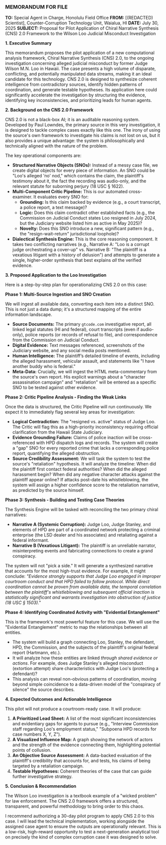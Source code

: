 ### **MEMORANDUM FOR FILE**

**TO:** Special Agent in Charge, Honolulu Field Office
**FROM:** [(REDACTED) Scientist], Counter-Corruption Technology Unit, Waialua, HI
**DATE:** July 30, 2025
**SUBJECT:** Proposal for Pilot Application of Chiral Narrative Synthesis (CNS) 2.0 Framework to the Wilson Loo Judicial Misconduct Investigation

**1. Executive Summary**

This memorandum proposes the pilot application of a new computational analysis framework, Chiral Narrative Synthesis (CNS) 2.0, to the ongoing investigation concerning alleged judicial misconduct by former Judge Wilson M.N. Loo in Hawaii. The case presents a high volume of disparate, conflicting, and potentially manipulated data streams, making it an ideal candidate for this technology. CNS 2.0 is designed to synthesize coherent intelligence from contradictory sources, identify hidden patterns of coordination, and generate testable hypotheses. Its application here could significantly accelerate the investigation by structuring the evidence, identifying key inconsistencies, and prioritizing leads for human agents.

**2. Background on the CNS 2.0 Framework**

CNS 2.0 is not a black-box AI; it is an auditable reasoning system. Developed by Paul Lowndes, the primary source in this very investigation, it is designed to tackle complex cases exactly like this one. The irony of using the source's own framework to investigate his claims is not lost on us, but it also provides a unique advantage: the system is philosophically and technically aligned with the nature of the problem.

The key operational components are:

*   **Structured Narrative Objects (SNOs):** Instead of a messy case file, we create digital objects for every piece of information. An SNO could be "Loo's alleged 'no' nod," which contains the claim, the plaintiff's testimony about it, the fact the recording was audio-only, and the relevant statute for suborning perjury (18 USC § 1622).
*   **Multi-Component Critic Pipeline:** This is our automated cross-examiner. It evaluates every SNO for:
    *   **Grounding:** Is this claim backed by evidence (e.g., a court transcript, a police report, a text message)?
    *   **Logic:** Does this claim contradict other established facts (e.g., the Commission on Judicial Conduct states Loo resigned in July 2024, but the Judiciary website listed him as active in May 2025)?
    *   **Novelty:** Does this SNO introduce a new, significant pattern (e.g., the "resign-wait-return" jurisdictional loophole)?
*   **Dialectical Synthesis Engine:** This is the core reasoning component. It takes two conflicting narratives (e.g., Narrative A: "Loo is a corrupt judge orchestrating a cover-up" vs. Narrative B: "The plaintiff is a vexatious litigant with a history of delusion") and attempts to generate a single, higher-order synthesis that best explains *all* the verified evidence.

**3. Proposed Application to the Loo Investigation**

Here is a step-by-step plan for operationalizing CNS 2.0 on this case:

**Phase 1: Multi-Source Ingestion and SNO Creation**

We will ingest all available data, converting each item into a distinct SNO. This is not just a data dump; it's a structured mapping of the entire information landscape.

*   **Source Documents:** The primary `gtcode.com` investigative report, all linked legal statutes (HI and federal), court transcripts (even if audio-only), police reports (or records of refusal to file), and correspondence from the Commission on Judicial Conduct.
*   **Digital Evidence:** Text messages referenced, screenshots of the Judiciary website, and any social media posts mentioned.
*   **Human Intelligence:** The plaintiff’s detailed timeline of events, including the alleged harassment, vehicular assault, and statements like "I have another buddy who is federal."
*   **Meta-Data:** Crucially, we will ingest the HTML meta-commentary from the source's own report. His explicit warnings about a "character assassination campaign" and "retaliation" will be entered as a specific SNO to be tested against other evidence.

**Phase 2: Critic Pipeline Analysis - Finding the Weak Links**

Once the data is structured, the Critic Pipeline will run continuously. We expect it to immediately flag several key areas for investigation:

*   **Logical Contradiction:** The "resigned vs. active" status of Judge Loo. The Critic will flag this as a high-priority inconsistency requiring official clarification from the Hawaii State Judiciary.
*   **Evidence Grounding Failure:** Claims of police inaction will be cross-referenced with HPD dispatch logs and records. The system will create a "gap" SNO for every reported crime that lacks a corresponding police report, quantifying the alleged obstruction.
*   **Source Credibility Assessment:** We will task the system to test the source's "retaliation" hypothesis. It will analyze the timeline: When did the plaintiff first contact federal authorities? When did the alleged harassment begin? When did any negative character attacks against the plaintiff appear online? If attacks post-date his whistleblowing, the system will assign a higher confidence score to the retaliation narrative, as predicted by the source himself.

**Phase 3: Synthesis - Building and Testing Case Theories**

The Synthesis Engine will be tasked with reconciling the two primary chiral narratives:

*   **Narrative A (Systemic Corruption):** Judge Loo, Judge Stanley, and elements of HPD are part of a coordinated network protecting a criminal enterprise (the LSD dealer and his associates) and retaliating against a federal informant.
*   **Narrative B (Vexatious Litigant):** The plaintiff is an unreliable narrator, misinterpreting events and fabricating connections to create a grand conspiracy.

The system will not "pick a side." It will generate a synthesized narrative that accounts for the most high-trust evidence. For example, it might conclude: *"Evidence strongly supports that Judge Loo engaged in improper courtroom conduct and that HPD failed to follow protocol. While direct coordination cannot be proven from available data, the temporal correlation between the plaintiff's whistleblowing and subsequent official inaction is statistically significant and warrants investigation into obstruction of justice (18 USC § 1503)."*

**Phase 4: Identifying Coordinated Activity with "Evidential Entanglement"**

This is the framework's most powerful feature for this case. We will use the "Evidential Entanglement" metric to map the relationships between all entities.

*   The system will build a graph connecting Loo, Stanley, the defendant, HPD, the Commission, and the subjects of the plaintiff's original federal report (Hartmann, etc.).
*   It will analyze how these entities are linked *through shared evidence or actions*. For example, does Judge Stanley's alleged misconduct (extortion attempt) share characteristics with Judge Loo's (protecting a defendant)?
*   This analysis can reveal non-obvious patterns of coordination, moving beyond simple coincidence to a data-driven model of the "conspiracy of silence" the source describes.

**4. Expected Outcomes and Actionable Intelligence**

This pilot will not produce a courtroom-ready case. It will produce:

1.  **A Prioritized Lead Sheet:** A list of the most significant inconsistencies and evidentiary gaps for agents to pursue (e.g., "Interview Commission staff regarding Loo's employment status," "Subpoena HPD records for case numbers X, Y, Z").
2.  **A Visualized Influence Map:** A graph showing the network of actors and the strength of the evidence connecting them, highlighting potential points of collusion.
3.  **An Objective Source Assessment:** A data-backed evaluation of the plaintiff's credibility that accounts for, and tests, his claims of being targeted by a retaliation campaign.
4.  **Testable Hypotheses:** Coherent theories of the case that can guide further investigative strategy.

**5. Conclusion & Recommendation**

The Wilson Loo investigation is a textbook example of a "wicked problem" for law enforcement. The CNS 2.0 framework offers a structured, transparent, and powerful methodology to bring order to this chaos.

I recommend authorizing a 30-day pilot program to apply CNS 2.0 to this case. I will lead the technical implementation, working alongside the assigned case agent to ensure the outputs are operationally relevant. This is a low-risk, high-reward opportunity to test a next-generation analytical tool on precisely the kind of complex corruption case it was designed to solve.
